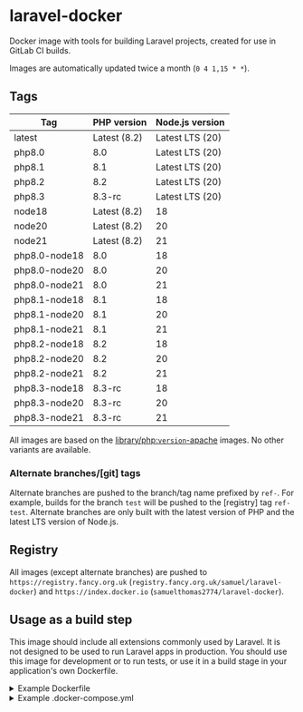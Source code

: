 laravel-docker
===

Docker image with tools for building Laravel projects, created for use in GitLab CI builds.

Images are automatically updated twice a month (`0 4 1,15 * *`).

Tags
---

Tag                 | PHP version   | Node.js version
--------------------|---------------|-------------------
latest              | Latest (8.2)  | Latest LTS (20)
php8.0              | 8.0           | Latest LTS (20)
php8.1              | 8.1           | Latest LTS (20)
php8.2              | 8.2           | Latest LTS (20)
php8.3              | 8.3-rc        | Latest LTS (20)
node18              | Latest (8.2)  | 18
node20              | Latest (8.2)  | 20
node21              | Latest (8.2)  | 21
php8.0-node18       | 8.0           | 18
php8.0-node20       | 8.0           | 20
php8.0-node21       | 8.0           | 21
php8.1-node18       | 8.1           | 18
php8.1-node20       | 8.1           | 20
php8.1-node21       | 8.1           | 21
php8.2-node18       | 8.2           | 18
php8.2-node20       | 8.2           | 20
php8.2-node21       | 8.2           | 21
php8.3-node18       | 8.3-rc        | 18
php8.3-node20       | 8.3-rc        | 20
php8.3-node21       | 8.3-rc        | 21

All images are based on the [library/php:`version`-apache](https://github.com/docker-library/php) images. No other variants are available.

### Alternate branches/\[git\] tags

Alternate branches are pushed to the branch/tag name prefixed by `ref-`. For example, builds for the branch `test` will be pushed to the \[registry\] tag `ref-test`. Alternate branches are only built with the latest version of PHP and the latest LTS version of Node.js.

Registry
---

All images (except alternate branches) are pushed to `https://registry.fancy.org.uk` (`registry.fancy.org.uk/samuel/laravel-docker`) and `https://index.docker.io` (`samuelthomas2774/laravel-docker`).

Usage as a build step
---

This image should include all extensions commonly used by Laravel. It is not designed to be used to run Laravel apps in production. You should use this image for development or to run tests, or use it in a build stage in your application's own Dockerfile.

<details><summary>Example Dockerfile</summary>

This Dockerfile updates the search path so you can run Artisan commands like `docker run --rm your-app-image artisan ...` (or `docker exec -it your-app-container artisan ...` to use an existing container).

```dockerfile
FROM registry.fancy.org.uk/samuel/laravel-docker:latest as build

WORKDIR /app
COPY . /app

# Install Composer dependencies
RUN composer install

# Compile all Blade and Twig templates and cache routes
RUN php artisan view:cache && \
    # Uncommect the next two lines if you are using TwigBridge
    # php artisan twig:lint && \
    # php artisan twig:cache && \
    php artisan route:cache

# Publish files from dependencies
# RUN php artisan telescope:publish
# RUN php artisan horizon:publish

# Build static files
# This is done in a separate stage so the image does not include node_modules
FROM build as build-frontend
RUN npm install
RUN npm run production

FROM php:8.2-apache

# Install required PHP extensions
# Only install extensions your app uses
RUN --mount=target=/usr/local/bin/install-php-extensions,source=/usr/local/bin/install-php-extensions,from=build \
    install-php-extensions pdo_mysql zip intl gd bz2 opcache gmp pcntl bcmath

# Enable the headers and rewrite Apache extensions
RUN a2enmod headers && \
    a2enmod rewrite

WORKDIR /app
ENV PATH=/app:$PATH

# Copy files from the build stage
COPY --from=build /app /app
COPY --from=build-frontend /app/public/build /app/public/build

# Link public directories and set file permissions
RUN rm -rf /var/www/html && \
    ln -s /app/public /var/www/html &&
    chown -R www-data:www-data /app/storage && \
    chown -R www-data:www-data /app/bootstrap/cache && \
    php artisan storage:link

# Run config:cache when starting the image
RUN echo "#!/bin/sh" > /usr/bin/docker-entrypoint.sh && \
    echo "php artisan config:cache" >> /usr/bin/docker-entrypoint.sh && \
    echo "exec \$@" >> /usr/bin/docker-entrypoint.sh && \
    chmod +x /usr/bin/docker-entrypoint.sh

ENTRYPOINT [ "/usr/bin/docker-entrypoint.sh" ]

VOLUME /app/storage
```

</details>

<details><summary>Example .docker-compose.yml</summary>

```yaml
version: '3'

services:
  db:
    image: mysql
    restart: unless-stopped
    environment:
      MYSQL_DATABASE: laravel
      MYSQL_USER: laravel
      MYSQL_PASSWORD: laravel
      MYSQL_ROOT_PASSWORD: laravel
    networks:
      - internal
    volumes:
      - mysql-data:/var/lib/mysql

  redis:
    image: redis:alpine
    restart: unless-stopped
    networks:
      - internal
    volumes:
      - redis-data:/data

  web:
    build: .
    restart: unless-stopped
    env_file: .env
    depends_on:
      - db
      - redis
    networks:
      - default
      - internal
    ports:
      # [address]:[port]:80
      - "127.0.0.1:8080:80"
    volumes:
      - app-storage:/app/storage

  # Remove this service and uncomment the horizon service if you are using Laravel Horizon
  queue-worker:
    build: .
    restart: unless-stopped
    command: artisan queue:work
    env_file: .env
    deploy:
      mode: replicated
      replicas: 8
    depends_on:
      - db
      - redis
    networks:
      - default
      - internal
    volumes:
      - app-storage:/app/storage

  # horizon:
  #   build: .
  #   restart: unless-stopped
  #   command: artisan horizon
  #   env_file: .env
  #   depends_on:
  #     - db
  #     - redis
  #   networks:
  #     - default
  #     - internal
  #   volumes:
  #     - app-storage:/app/storage

  scheduler:
    build: .
    restart: unless-stopped
    command: |
      echo "while [ true ]
      do
          ./artisan schedule:run --verbose --no-interaction &
          sleep 60
      done" | bash
    env_file: .env
    depends_on:
      - db
      - redis
    networks:
      - default
      - internal
    volumes:
      - app-storage:/app/storage

volumes:
  mysql-data:
  redis-data:
  app-storage:

networks:
  internal:
    internal: true
```

</details>
